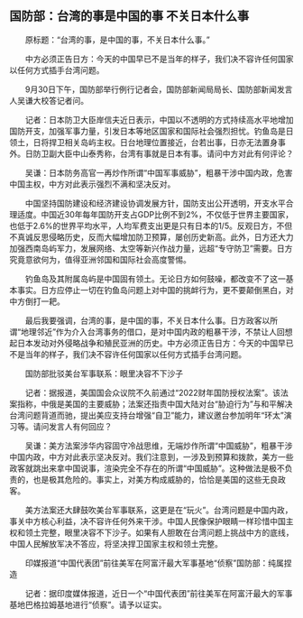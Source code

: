 ## 国防部：台湾的事是中国的事 不关日本什么事
　　原标题：“台湾的事，是中国的事，不关日本什么事。”

　　中方必须正告日方：今天的中国早已不是当年的样子，我们决不容许任何国家以任何方式插手台湾问题。

　　9月30日下午，国防部举行例行记者会，国防部新闻局局长、国防部新闻发言人吴谦大校答记者问。

　　记者：日本防卫大臣岸信夫近日表示，中国以不透明的方式持续高水平地增加国防开支，加强军事力量，引发日本等地区国家和国际社会强烈担忧。钓鱼岛是日领土，日将捍卫相关岛屿主权。日台地理位置接近，台若出事，日亦无法置身事外。日防卫副大臣中山泰秀称，台湾有事就是日本有事。请问中方对此有何评论？

　　吴谦：日本防务高官一再炒作所谓“中国军事威胁”，粗暴干涉中国内政，危害中国主权，中方对此表示强烈不满和坚决反对。

　　中国坚持国防建设和经济建设协调发展方针，国防支出公开透明，开支水平合理适度。中国近30年每年国防开支占GDP比例不到2%，不仅低于世界主要国家，也低于2.6%的世界平均水平，人均军费支出更是只有日本的1/5。反观日方，不但不真诚反思侵略历史，反而大幅增加防卫预算，屡创历史新高。此外，日方还大力加强西南岛屿军力，发展网络、太空等新兴作战力量，远超“专守防卫”需要。日方究竟意欲何为，值得亚洲邻国和国际社会高度警惕。

　　钓鱼岛及其附属岛屿是中国固有领土。无论日方如何鼓噪，都改变不了这一基本事实。日方应停止一切在钓鱼岛问题上对中国的挑衅行为，更不要颠倒黑白，对中方倒打一耙。

　　最后我要强调，台湾的事，是中国的事，不关日本什么事。日方政客以所谓“地理邻近”作为介入台湾事务的借口，是对中国内政的粗暴干涉，不禁让人回想起日本发动对外侵略战争和殖民亚洲的历史。中方必须正告日方：今天的中国早已不是当年的样子，我们决不容许任何国家以任何方式插手台湾问题。

　　国防部批驳美台军事联系：眼里决容不下沙子

　　记者：据报道，美国国会众议院不久前通过“2022财年国防授权法案”。该法案指称，中俄是美国的主要威胁；法案还指责中国大陆对台“胁迫行为”与和平解决台湾问题背道而驰，提出美应支持台增强“自卫”能力，建议邀台参加明年“环太”演习等。请问发言人有何回应？

　　吴谦：美方法案涉华内容固守冷战思维，无端炒作所谓“中国威胁”，粗暴干涉中国内政，中方对此表示坚决反对。我们注意到，一涉及到预算和拨款，美方一些政客就跳出来拿中国说事，渲染完全不存在的所谓“中国威胁”。这种做法是极不负责的，也是极其危险的。事实上，对美方构成威胁的，恰恰是美国的这些无良政客。

　　美方法案还大肆鼓吹美台军事联系，这更是在“玩火”。台湾问题是中国内政，事关中方核心利益，决不容许任何外来干涉。中国人民像保护眼睛一样珍惜中国主权和领土完整，眼里决容不下沙子。如果有人胆敢在台湾问题上挑战中方的底线，中国人民解放军决不答应，将坚决捍卫国家主权和领土完整。

　　印媒报道“中国代表团”前往美军在阿富汗最大军事基地“侦察”国防部：纯属捏造

　　记者：据印度媒体报道，近日一个“中国代表团”前往美军在阿富汗最大的军事基地巴格拉姆基地进行“侦察”。请予以证实。

　　 

